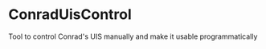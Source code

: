 ConradUisControl
================

Tool to control Conrad's UIS manually and make it usable programmatically